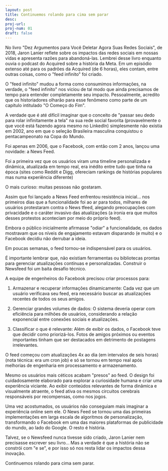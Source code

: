 ```yaml
---
layout: post
title: Continuemos rolando para cima sem parar
desc: 
proj-url:
proj-num: 01
draft: false
---
```


No livro "Dez Argumentos para Você Deletar Agora Suas Redes Sociais", de 2018, Jaron Lanier reflete sobre os impactos das redes sociais em nossas vidas e apresenta razões para abandoná-las. Lembrei desse livro enquanto ouvia o podcast do Acquired sobre a história da Meta. Em um episódio extenso até para os padrões da Acquired (de 6 horas), eles contam, entre outras coisas, como o "feed infinito" foi criado.

O "feed infinito" mudou a forma como consumimos informações, na verdade, o "feed infinito" nos viciou de tal modo que ainda precisamos de tempo para entender completamente seu impacto. Pessoalmente, acredito que os historiadores olharão para esse fenômeno como parte de um capítulo intitulado "O Começo do Fim".

A verdade que é até difícil imaginar que o conceito de "passar seu dedo para rolar infinitamente a tela" na sua rede social favorita (provavelmente o que você está fazendo agora mesmo no LinkedIn) simplesmente não existia em 2002, ano em que o seleção Brasileira masculina conquistou o pentacampeonato na Copa do Mundo.

Foi apenas em 2006, que o Facebook, com então com 2 anos, lançou uma novidade: a News Feed. 

Foi a primeira vez que os usuários viram uma timeline personalizada e dinâmica, atualizada em tempo real, era inédito entre tudo que tinha na época (sites como Reddit e Digg, ofereciam rankings de histórias populares mas numa experiência diferente)

O mais curioso: muitas pessoas não gostaram.

Assim que foi lançado a News Feed enfrentou resistência inicial... nos primeiros dias que a funcionalidade foi ao ar para todos, milhares de usuários protestaram contra o News tfeed, alegando preocupações com privacidade e o caráter invasivo das atualizações (a ironia era que muitos desses protestos aconteciam por meio do próprio feed).

Embora o público inicialmente afirmasse "odiar" a funcionalidade, os dados mostravam que os níveis de engajamento estavam disparando (e muito) e o Facebook decidiu não derrubar a ideia. 

Em poucas semanas, o feed tornou-se indispensável para os usuários.

É importante lembrar que, não existiam ferramentas ou bibliotecas prontas para gerenciar atualizações contínuas e personalizadas. Construir o Newsfeed foi um baita desafio técnico.

A equipe de engenheiros do Facebook precisou criar processos para:

1) Armazenar e recuperar informações dinamicamente: Cada vez que um usuário verificava seu feed, era necessário buscar as atualizações recentes de todos os seus amigos.

2) Gerenciar grandes volumes de dados: O sistema deveria operar com eficiência para milhões de usuários, considerando a relação exponencial entre conexões sociais e atualizações.

3) Classificar o que é relevante: Além de exibir os dados, o Facebook teve que decidir como priorizá-los. Fotos de amigos próximos ou eventos importantes tinham que ser destacados em detrimento de postagens irrelevantes.

O feed começou com atualizações 4x ao dia (em intervalos de seis horas) (nota técnica: era um cron job) e só se tornou em tempo real após melhorias de engenharia em processamento e armazenamento.

Mesmo os usuários mais céticos acabam "presos" ao feed. O design foi cuidadosamente elaborado para explorar a curiosidade humana e criar uma experiência viciante. Ao exibir conteúdos relevantes de forma dinâmica e visualmente atraente, o feed ativa os mesmos circuitos cerebrais responsáveis por recompensas, como nos jogos.

Uma vez acostumados, os usuários não conseguiam mais imaginar a experiência online sem ele. O News Feed se tornou uma das primeiras implementações em larga escala de algoritmos de personalização, transformando o Facebook em uma das maiores plataformas de publicidade do mundo, ao lado do Google. O resto é história.

Talvez, se o Newsfeed nunca tivesse sido criado, Jaron Lanier nem precisasse escrever seu livro... Mas a verdade é que a história não se constrói com "e se", e por isso só nos resta lidar os impactos dessa inovação. 

Continuemos rolando para cima sem parar.